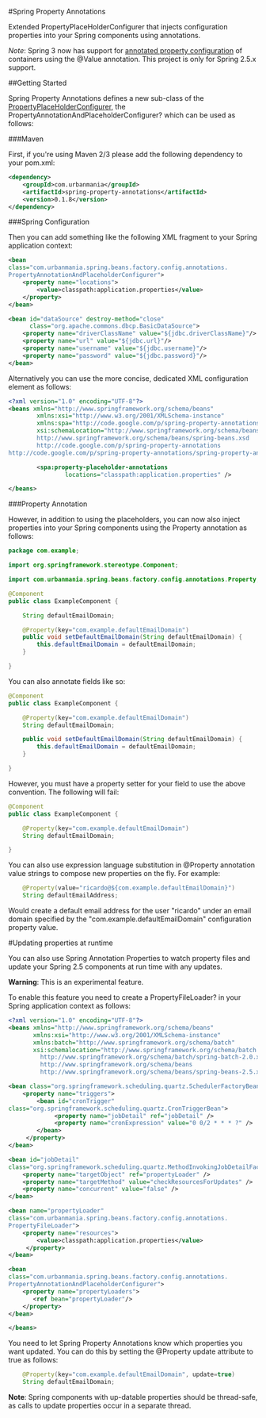 #Spring Property Annotations

Extended PropertyPlaceHolderConfigurer that injects configuration properties into your Spring components using annotations.

*Note*: Spring 3 now has support for [annotated property configuration](http://docs.spring.io/spring/docs/3.0.x/spring-framework-reference/html/beans.html#beans-factorybeans-annotations) of containers using the @Value annotation. This project is only for Spring 2.5.x support.

##Getting Started

Spring Property Annotations defines a new sub-class of the [PropertyPlaceHolderConfigurer](http://docs.spring.io/spring/docs/2.5.x/api/org/springframework/beans/factory/config/PropertyPlaceholderConfigurer.html), the PropertyAnnotationAndPlaceholderConfigurer? which can be used as follows:

###Maven

First, if you're using Maven 2/3 please add the following dependency to your pom.xml:

```xml
<dependency>
    <groupId>com.urbanmania</groupId>
    <artifactId>spring-property-annotations</artifactId>
    <version>0.1.8</version>
</dependency>
```

###Spring Configuration

Then you can add something like the following XML fragment to your Spring application context:

```xml
<bean
class="com.urbanmania.spring.beans.factory.config.annotations.
PropertyAnnotationAndPlaceholderConfigurer">
    <property name="locations">
        <value>classpath:application.properties</value>
    </property>
</bean>

<bean id="dataSource" destroy-method="close"
      class="org.apache.commons.dbcp.BasicDataSource">
    <property name="driverClassName" value="${jdbc.driverClassName}"/>
    <property name="url" value="${jdbc.url}"/>
    <property name="username" value="${jdbc.username}"/>
    <property name="password" value="${jdbc.password}"/>
</bean>
```

Alternatively you can use the more concise, dedicated XML configuration element as follows:

```xml
<?xml version="1.0" encoding="UTF-8"?>
<beans xmlns="http://www.springframework.org/schema/beans"
        xmlns:xsi="http://www.w3.org/2001/XMLSchema-instance"
        xmlns:spa="http://code.google.com/p/spring-property-annotations"
        xsi:schemaLocation="http://www.springframework.org/schema/beans
        http://www.springframework.org/schema/beans/spring-beans.xsd
        http://code.google.com/p/spring-property-annotations
http://code.google.com/p/spring-property-annotations/spring-property-annotations-1.0.xsd">

        <spa:property-placeholder-annotations
                locations="classpath:application.properties" />

</beans>
```

###Property Annotation

However, in addition to using the placeholders, you can now also inject properties into your Spring components using the Property annotation as follows:

```java
package com.example;

import org.springframework.stereotype.Component;

import com.urbanmania.spring.beans.factory.config.annotations.Property;

@Component
public class ExampleComponent {

    String defaultEmailDomain;

    @Property(key="com.example.defaultEmailDomain")
    public void setDefaultEmailDomain(String defaultEmailDomain) {
        this.defaultEmailDomain = defaultEmailDomain;
    }

}
```

You can also annotate fields like so:

```java
@Component
public class ExampleComponent {

    @Property(key="com.example.defaultEmailDomain")
    String defaultEmailDomain;

    public void setDefaultEmailDomain(String defaultEmailDomain) {
        this.defaultEmailDomain = defaultEmailDomain;
    }

}
```

However, you must have a property setter for your field to use the above convention. The following will fail:

```java
@Component
public class ExampleComponent {

    @Property(key="com.example.defaultEmailDomain")
    String defaultEmailDomain;

}
```

You can also use expression language substitution in @Property annotation value strings to compose new properties on the fly. For example:

```java
    @Property(value="ricardo@${com.example.defaultEmailDomain}")
    String defaultEmailAddress;
```

Would create a default email address for the user "ricardo" under an email domain specified by the "com.example.defaultEmailDomain" configuration property value.

#Updating properties at runtime

You can also use Spring Annotation Properties to watch property files and update your Spring 2.5 components at run time with any updates.

**Warning**: This is an experimental feature.

To enable this feature you need to create a PropertyFileLoader? in your Spring application context as follows:


```xml
<?xml version="1.0" encoding="UTF-8"?>
<beans xmlns="http://www.springframework.org/schema/beans"
       xmlns:xsi="http://www.w3.org/2001/XMLSchema-instance"
       xmlns:batch="http://www.springframework.org/schema/batch" 
       xsi:schemalocation="http://www.springframework.org/schema/batch
         http://www.springframework.org/schema/batch/spring-batch-2.0.xsd
         http://www.springframework.org/schema/beans
         http://www.springframework.org/schema/beans/spring-beans-2.5.xsd">

<bean class="org.springframework.scheduling.quartz.SchedulerFactoryBean">
    <property name="triggers">
        <bean id="cronTrigger"
class="org.springframework.scheduling.quartz.CronTriggerBean">
             <property name="jobDetail" ref="jobDetail" />
             <property name="cronExpression" value="0 0/2 * * * ?" />
        </bean>
     </property>
</bean>

<bean id="jobDetail"
class="org.springframework.scheduling.quartz.MethodInvokingJobDetailFactoryBean">
    <property name="targetObject" ref="propertyLoader" />
    <property name="targetMethod" value="checkResourcesForUpdates" />
    <property name="concurrent" value="false" />
</bean>

<bean name="propertyLoader"
class="com.urbanmania.spring.beans.factory.config.annotations.
PropertyFileLoader">
    <property name="resources">
        <value>classpath:application.properties</value>
     </property>
</bean>

<bean
class="com.urbanmania.spring.beans.factory.config.annotations.
PropertyAnnotationAndPlaceholderConfigurer">
    <property name="propertyLoaders">
       <ref bean="propertyLoader"/>
    </property>
</bean>

</beans>
```

You need to let Spring Property Annotations know which properties you want updated. You can do this by setting the @Property update attribute to true as follows:

```java
    @Property(key="com.example.defaultEmailDomain", update=true)
    String defaultEmailDomain;
```

**Note**: Spring components with up-datable properties should be thread-safe, as calls to update properties occur in a separate thread. 
